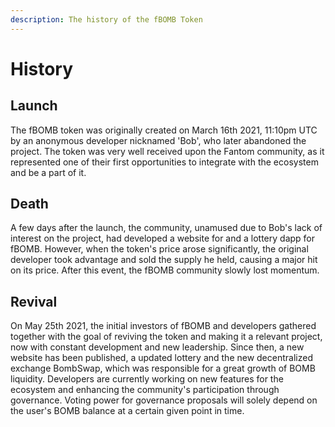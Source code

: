 ```yaml
---
description: The history of the fBOMB Token
---
```


# History

## Launch

The fBOMB token was originally created on March 16th 2021, 11:10pm UTC by an anonymous developer nicknamed 'Bob', who later abandoned the project. The token was very well received upon the Fantom community, as it represented one of their first opportunities to integrate with the ecosystem and be a part of it.

## Death

A few days after the launch, the community, unamused due to Bob's lack of interest on the project, had developed a website for and a lottery dapp for fBOMB. However, when the token's price arose significantly, the original developer took advantage and sold the supply he held, causing a major hit on its price. After this event, the fBOMB community slowly lost momentum.

## Revival

On May 25th 2021, the initial investors of fBOMB and developers gathered together with the goal of reviving the token and making it a relevant project, now with constant development and new leadership. Since then, a new website has been published, a updated lottery and the new decentralized exchange BombSwap, which was responsible for a great growth of BOMB liquidity. Developers are currently working on new features for the ecosystem and enhancing the community's participation through governance. Voting power for governance proposals will solely depend on the user's BOMB balance at a certain given point in time.


